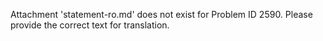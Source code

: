 Attachment 'statement-ro.md' does not exist for Problem ID 2590. Please provide the correct text for translation.